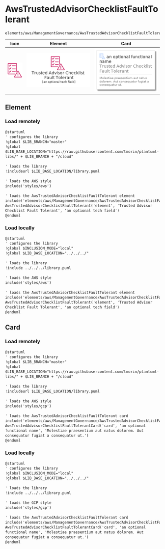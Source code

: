 # AwsTrustedAdvisorChecklistFaultTolerant
```text
elements/aws/ManagementGovernance/AwsTrustedAdvisorChecklistFaultTolerant
```
| Icon | Element | Card |
| :-: | :-: | --- |
| ![AwsTrustedAdvisorChecklistFaultTolerant icon](../../../icons/aws/ManagementGovernance/AwsTrustedAdvisorChecklistFaultTolerant.png) | ![AwsTrustedAdvisorChecklistFaultTolerant element](AwsTrustedAdvisorChecklistFaultTolerant.element.png) | ![AwsTrustedAdvisorChecklistFaultTolerant card](AwsTrustedAdvisorChecklistFaultTolerant.card.png) |
## Element
### Load remotely
```plantuml
@startuml
' configures the library
!global $LIB_BRANCH="master"
!global $LIB_BASE_LOCATION="https://raw.githubusercontent.com/tmorin/plantuml-libs/" + $LIB_BRANCH + "/cloud"

' loads the library
!includeurl $LIB_BASE_LOCATION/library.puml

' loads the AWS style
include('styles/aws')

' loads the AwsTrustedAdvisorChecklistFaultTolerant element
include('elements/aws/ManagementGovernance/AwsTrustedAdvisorChecklistFaultTolerant')
AwsTrustedAdvisorChecklistFaultTolerant('element', 'Trusted Advisor Checklist Fault Tolerant', 'an optional tech field')
@enduml
```
### Load locally
```plantuml
@startuml
' configures the library
!global $INCLUSION_MODE="local"
!global $LIB_BASE_LOCATION="../../../"

' loads the library
!include ../../../library.puml

' loads the AWS style
include('styles/aws')

' loads the AwsTrustedAdvisorChecklistFaultTolerant element
include('elements/aws/ManagementGovernance/AwsTrustedAdvisorChecklistFaultTolerant')
AwsTrustedAdvisorChecklistFaultTolerant('element', 'Trusted Advisor Checklist Fault Tolerant', 'an optional tech field')
@enduml
```
## Card
### Load remotely
```plantuml
@startuml
' configures the library
!global $LIB_BRANCH="master"
!global $LIB_BASE_LOCATION="https://raw.githubusercontent.com/tmorin/plantuml-libs/" + $LIB_BRANCH + "/cloud"

' loads the library
!includeurl $LIB_BASE_LOCATION/library.puml

' loads the AWS style
include('styles/gcp')

' loads the AwsTrustedAdvisorChecklistFaultTolerant card
include('elements/aws/ManagementGovernance/AwsTrustedAdvisorChecklistFaultTolerant')
AwsTrustedAdvisorChecklistFaultTolerantCard('card', 'an optional functional name', 'Molestiae praesentium aut natus dolorem. Aut consequatur fugiat a consequatur ut.')
@enduml
```
### Load locally
```plantuml
@startuml
' configures the library
!global $INCLUSION_MODE="local"
!global $LIB_BASE_LOCATION="../../../"

' loads the library
!include ../../../library.puml

' loads the GCP style
include('styles/gcp')

' loads the AwsTrustedAdvisorChecklistFaultTolerant card
include('elements/aws/ManagementGovernance/AwsTrustedAdvisorChecklistFaultTolerant')
AwsTrustedAdvisorChecklistFaultTolerantCard('card', 'an optional functional name', 'Molestiae praesentium aut natus dolorem. Aut consequatur fugiat a consequatur ut.')
@enduml
```
